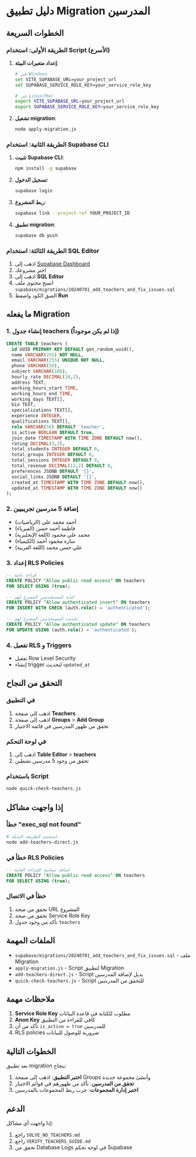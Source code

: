 # دليل تطبيق Migration المدرسين

## الخطوات السريعة

### الطريقة الأولى: استخدام Script (الأسرع)

1. **إعداد متغيرات البيئة**:
   ```bash
   # في Windows
   set VITE_SUPABASE_URL=your_project_url
   set SUPABASE_SERVICE_ROLE_KEY=your_service_role_key
   
   # في Linux/Mac
   export VITE_SUPABASE_URL=your_project_url
   export SUPABASE_SERVICE_ROLE_KEY=your_service_role_key
   ```

2. **تشغيل migration**:
   ```bash
   node apply-migration.js
   ```

### الطريقة الثانية: استخدام Supabase CLI

1. **تثبيت Supabase CLI**:
   ```bash
   npm install -g supabase
   ```

2. **تسجيل الدخول**:
   ```bash
   supabase login
   ```

3. **ربط المشروع**:
   ```bash
   supabase link --project-ref YOUR_PROJECT_ID
   ```

4. **تطبيق migration**:
   ```bash
   supabase db push
   ```

### الطريقة الثالثة: استخدام SQL Editor

1. اذهب إلى [Supabase Dashboard](https://supabase.com/dashboard)
2. اختر مشروعك
3. اذهب إلى **SQL Editor**
4. انسخ محتوى ملف `supabase/migrations/20240701_add_teachers_and_fix_issues.sql`
5. الصق الكود واضغط **Run**

## ما يفعله Migration

### 1. إنشاء جدول teachers (إذا لم يكن موجوداً)
```sql
CREATE TABLE teachers (
  id UUID PRIMARY KEY DEFAULT gen_random_uuid(),
  name VARCHAR(255) NOT NULL,
  email VARCHAR(255) UNIQUE NOT NULL,
  phone VARCHAR(50),
  subject VARCHAR(100),
  hourly_rate DECIMAL(10,2),
  address TEXT,
  working_hours_start TIME,
  working_hours_end TIME,
  working_days TEXT[],
  bio TEXT,
  specializations TEXT[],
  experience INTEGER,
  qualifications TEXT[],
  role VARCHAR(50) DEFAULT 'teacher',
  is_active BOOLEAN DEFAULT true,
  join_date TIMESTAMP WITH TIME ZONE DEFAULT now(),
  rating DECIMAL(3,2),
  total_students INTEGER DEFAULT 0,
  total_groups INTEGER DEFAULT 0,
  total_sessions INTEGER DEFAULT 0,
  total_revenue DECIMAL(12,2) DEFAULT 0,
  preferences JSONB DEFAULT '{}',
  social_links JSONB DEFAULT '{}',
  created_at TIMESTAMP WITH TIME ZONE DEFAULT now(),
  updated_at TIMESTAMP WITH TIME ZONE DEFAULT now()
);
```

### 2. إضافة 5 مدرسين تجريبيين
- أحمد محمد علي (الرياضيات)
- فاطمة أحمد حسن (الفيزياء)
- محمد علي محمود (اللغة الإنجليزية)
- سارة محمود أحمد (الكيمياء)
- علي حسن محمد (اللغة العربية)

### 3. إعداد RLS Policies
```sql
-- قراءة عامة
CREATE POLICY "Allow public read access" ON teachers
FOR SELECT USING (true);

-- كتابة للمستخدمين المصرح لهم
CREATE POLICY "Allow authenticated insert" ON teachers
FOR INSERT WITH CHECK (auth.role() = 'authenticated');

-- تحديث للمستخدمين المصرح لهم
CREATE POLICY "Allow authenticated update" ON teachers
FOR UPDATE USING (auth.role() = 'authenticated');
```

### 4. تفعيل RLS و Triggers
- تفعيل Row Level Security
- إنشاء trigger لتحديث `updated_at`

## التحقق من النجاح

### في التطبيق
1. اذهب إلى صفحة **Teachers**
2. اذهب إلى صفحة **Groups** > **Add Group**
3. تحقق من ظهور المدرسين في قائمة الاختيار

### في لوحة التحكم
1. اذهب إلى **Table Editor** > **teachers**
2. تحقق من وجود 5 مدرسين نشطين

### باستخدام Script
```bash
node quick-check-teachers.js
```

## إذا واجهت مشاكل

### خطأ "exec_sql not found"
```bash
# استخدم الطريقة البديلة
node add-teachers-direct.js
```

### خطأ في RLS Policies
```sql
-- إضافة سياسة للقراءة العامة
CREATE POLICY "Allow public read access" ON teachers
FOR SELECT USING (true);
```

### خطأ في الاتصال
1. تحقق من صحة URL المشروع
2. تحقق من صحة Service Role Key
3. تأكد من وجود جدول `teachers`

## الملفات المهمة

- `supabase/migrations/20240701_add_teachers_and_fix_issues.sql` - ملف Migration
- `apply-migration.js` - Script لتطبيق Migration
- `add-teachers-direct.js` - Script بديل لإضافة المدرسين
- `quick-check-teachers.js` - Script للتحقق من المدرسين

## ملاحظات مهمة

1. **Service Role Key** مطلوب للكتابة في قاعدة البيانات
2. **Anon Key** كافي للقراءة من التطبيق
3. تأكد من أن `is_active = true` للمدرسين
4. RLS policies ضرورية للوصول للبيانات

## الخطوات التالية

بعد تطبيق migration بنجاح:

1. **اختبر التطبيق**: اذهب إلى صفحة Groups وأنشئ مجموعة جديدة
2. **تحقق من المدرسين**: تأكد من ظهورهم في قوائم الاختيار
3. **اختبر إدارة المجموعات**: جرب ربط المجموعات بالمدرسين

## الدعم

إذا واجهت أي مشاكل:

1. راجع `SOLVE_NO_TEACHERS.md`
2. راجع `VERIFY_TEACHERS_GUIDE.md`
3. تحقق من Database Logs في لوحة تحكم Supabase 